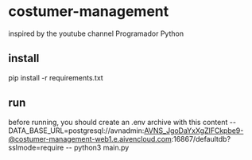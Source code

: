 # costumer-management
inspired by the youtube channel Programador Python

## install
pip install -r requirements.txt

## run
before running, you should create an .env archive with this content -- DATA_BASE_URL=postgresql://avnadmin:AVNS_JgoDaYxXgZlFCkpbe9-@costumer-management-web1.e.aivencloud.com:16867/defaultdb?sslmode=require --
python3 main.py